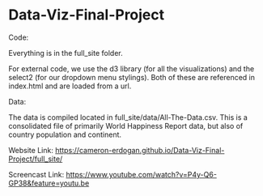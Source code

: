 # Data-Viz-Final-Project

Code: 

Everything is in the full_site folder.

For external code, we use the d3 library (for all the visualizations) and the select2 (for our dropdown menu stylings). Both of these are referenced in index.html and are loaded from a url. 

Data: 

The data is compiled located in full_site/data/All-The-Data.csv. This is a consolidated file of primarily World Happiness Report data, but also of country population and continent. 

Website Link:
https://cameron-erdogan.github.io/Data-Viz-Final-Project/full_site/

Screencast Link:
https://www.youtube.com/watch?v=P4y-Q6-GP38&feature=youtu.be
